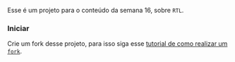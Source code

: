 Esse é um projeto para o conteúdo da semana 16, sobre `RTL`.

### Iniciar

Crie um fork desse projeto, para isso siga esse [tutorial de como realizar um `fork`](https://github.com/facebook/create-react-app).
